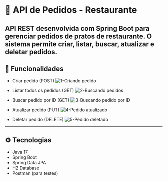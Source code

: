 # 🍕 API de Pedidos - Restaurante

API REST desenvolvida com Spring Boot para gerenciar pedidos de pratos de restaurante. O sistema permite criar, listar, buscar, atualizar e deletar pedidos. 
---

## 🚀 Funcionalidades

- Criar pedido (POST)
  ![1-Criando pedido](https://github.com/user-attachments/assets/2404e2c0-caca-4328-92af-3dd984be11ff)

- Listar todos os pedidos (GET)
  ![2-Buscando pedidos](https://github.com/user-attachments/assets/3051e136-5cd0-4504-8bab-d05d9b8ebac7)

- Buscar pedido por ID (GET)
  ![3-Buscando pedido por ID](https://github.com/user-attachments/assets/f493c3a7-7f32-405f-ac77-9cacbfc1bc7f)

- Atualizar pedido (PUT)
  ![4-Pedido atualizado](https://github.com/user-attachments/assets/fc085044-b4db-44b5-b88d-44d5bccfb161)

- Deletar pedido (DELETE)
  ![5-Pedido deletado](https://github.com/user-attachments/assets/efbad3c9-ecd1-4a2a-b80e-d98b283b29be)


---

## ⚙️ Tecnologias
- Java 17
- Spring Boot
- Spring Data JPA
- H2 Database
- Postman (para testes)
